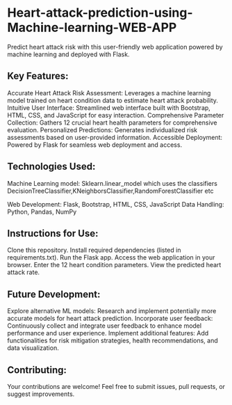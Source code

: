 # Heart-attack-prediction-using-Machine-learning-WEB-APP
Predict heart attack risk with this user-friendly web application powered by machine learning and deployed with Flask.

## Key Features:

Accurate Heart Attack Risk Assessment: Leverages a machine learning model trained on heart condition data to estimate heart attack probability.
Intuitive User Interface: Streamlined web interface built with Bootstrap, HTML, CSS, and JavaScript for easy interaction.
Comprehensive Parameter Collection: Gathers 12 crucial heart health parameters for comprehensive evaluation.
Personalized Predictions: Generates individualized risk assessments based on user-provided information.
Accessible Deployment: Powered by Flask for seamless web deployment and access.
## Technologies Used:

Machine Learning model: Sklearn.linear_model which uses the classifiers DecisionTreeClassifier,KNeighborsClassifier,RandomForestClassifier  etc

Web Development: Flask, Bootstrap, HTML, CSS, JavaScript
Data Handling: Python, Pandas, NumPy
## Instructions for Use:

Clone this repository.
Install required dependencies (listed in requirements.txt).
Run the Flask app.
Access the web application in your browser.
Enter the 12 heart condition parameters.
View the predicted heart attack rate.
## Future Development:

Explore alternative ML models: Research and implement potentially more accurate models for heart attack prediction.
Incorporate user feedback: Continuously collect and integrate user feedback to enhance model performance and user experience.
Implement additional features: Add functionalities for risk mitigation strategies, health recommendations, and data visualization.
## Contributing:

Your contributions are welcome! Feel free to submit issues, pull requests, or suggest improvements.
